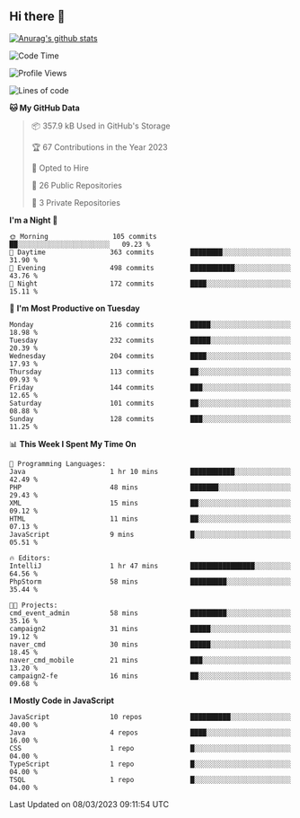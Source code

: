 ## Hi there 👋

[![Anurag's github stats](https://github-readme-stats.vercel.app/api?username=Songwonseok)](https://github.com/anuraghazra/github-readme-stats)



<!--START_SECTION:waka-->
![Code Time](http://img.shields.io/badge/Code%20Time-2%2C105%20hrs%2028%20mins-blue)

![Profile Views](http://img.shields.io/badge/Profile%20Views-4-blue)

![Lines of code](https://img.shields.io/badge/From%20Hello%20World%20I%27ve%20Written--19.0%20million%20lines%20of%20code-blue)

**🐱 My GitHub Data** 

> 📦 357.9 kB Used in GitHub's Storage 
 > 
> 🏆 67 Contributions in the Year 2023
 > 
> 💼 Opted to Hire
 > 
> 📜 26 Public Repositories 
 > 
> 🔑 3 Private Repositories 
 > 
**I'm a Night 🦉** 

```text
🌞 Morning                105 commits         ██░░░░░░░░░░░░░░░░░░░░░░░   09.23 % 
🌆 Daytime                363 commits         ████████░░░░░░░░░░░░░░░░░   31.90 % 
🌃 Evening                498 commits         ███████████░░░░░░░░░░░░░░   43.76 % 
🌙 Night                  172 commits         ████░░░░░░░░░░░░░░░░░░░░░   15.11 % 
```
📅 **I'm Most Productive on Tuesday** 

```text
Monday                   216 commits         █████░░░░░░░░░░░░░░░░░░░░   18.98 % 
Tuesday                  232 commits         █████░░░░░░░░░░░░░░░░░░░░   20.39 % 
Wednesday                204 commits         ████░░░░░░░░░░░░░░░░░░░░░   17.93 % 
Thursday                 113 commits         ██░░░░░░░░░░░░░░░░░░░░░░░   09.93 % 
Friday                   144 commits         ███░░░░░░░░░░░░░░░░░░░░░░   12.65 % 
Saturday                 101 commits         ██░░░░░░░░░░░░░░░░░░░░░░░   08.88 % 
Sunday                   128 commits         ███░░░░░░░░░░░░░░░░░░░░░░   11.25 % 
```


📊 **This Week I Spent My Time On** 

```text
💬 Programming Languages: 
Java                     1 hr 10 mins        ███████████░░░░░░░░░░░░░░   42.49 % 
PHP                      48 mins             ███████░░░░░░░░░░░░░░░░░░   29.43 % 
XML                      15 mins             ██░░░░░░░░░░░░░░░░░░░░░░░   09.12 % 
HTML                     11 mins             ██░░░░░░░░░░░░░░░░░░░░░░░   07.13 % 
JavaScript               9 mins              █░░░░░░░░░░░░░░░░░░░░░░░░   05.51 % 

🔥 Editors: 
IntelliJ                 1 hr 47 mins        ████████████████░░░░░░░░░   64.56 % 
PhpStorm                 58 mins             █████████░░░░░░░░░░░░░░░░   35.44 % 

🐱‍💻 Projects: 
cmd_event_admin          58 mins             █████████░░░░░░░░░░░░░░░░   35.16 % 
campaign2                31 mins             █████░░░░░░░░░░░░░░░░░░░░   19.12 % 
naver_cmd                30 mins             █████░░░░░░░░░░░░░░░░░░░░   18.45 % 
naver_cmd_mobile         21 mins             ███░░░░░░░░░░░░░░░░░░░░░░   13.20 % 
campaign2-fe             16 mins             ██░░░░░░░░░░░░░░░░░░░░░░░   09.68 % 
```

**I Mostly Code in JavaScript** 

```text
JavaScript               10 repos            ██████████░░░░░░░░░░░░░░░   40.00 % 
Java                     4 repos             ████░░░░░░░░░░░░░░░░░░░░░   16.00 % 
CSS                      1 repo              █░░░░░░░░░░░░░░░░░░░░░░░░   04.00 % 
TypeScript               1 repo              █░░░░░░░░░░░░░░░░░░░░░░░░   04.00 % 
TSQL                     1 repo              █░░░░░░░░░░░░░░░░░░░░░░░░   04.00 % 
```




 Last Updated on 08/03/2023 09:11:54 UTC
<!--END_SECTION:waka-->
